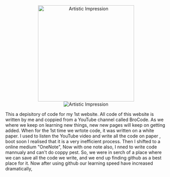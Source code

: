 <center>
<img src="https://th.bing.com/th/id/OIG.Gv9A6Vi4.Jd6MA8X0Niu?pid=ImgGn" alt="Artistic Impression" width="300">
</center>
<div style="text-align: center;">
  <img src="https://th.bing.com/th/id/OIG.Gv9A6Vi4.Jd6MA8X0Niu?pid=ImgGn" alt="Artistic Impression" styl="Width: 300px; Hight:Auto;">
</div>

This a depisitory of code for my 1st website. All code of this website is written by me and coppied from a YouTube channel called BroCode. As we where we keep on learning new things, new new pages will keep on getting added. 
When for the 1st time we wrtote code, it was written on a white paper. I used to listen the YouTube video and write all the code on paper 
, boot soon I realised that it is a very inefficient process. Then I shifted to a online medium "OneNote",
Now with one note also, I nned to write code mannualy and can't do coppy pest. So, we were in serch of a place where we can save 
all the code we write, and we end up finding github as a best place for it.
Now after using github our learning speed have increased dramatically,
